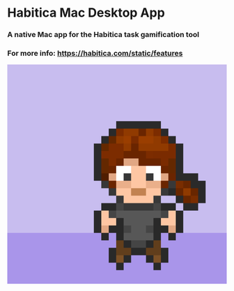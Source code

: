 # Habitica Mac Desktop App
### A native Mac app for the Habitica task gamification tool
### For more info: https://habitica.com/static/features

![Habitica Mac App Logo](/habitica.png)
